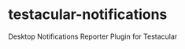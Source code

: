 testacular-notifications
========================

Desktop Notifications Reporter Plugin for Testacular